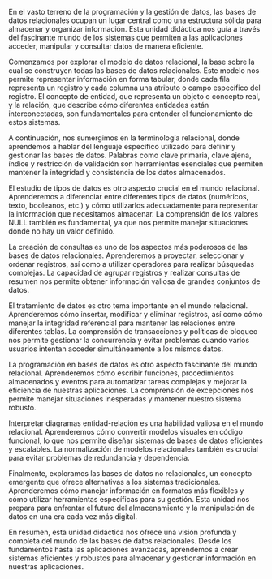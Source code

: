 En el vasto terreno de la programación y la gestión de datos, las bases de datos relacionales ocupan un lugar central como una estructura sólida para almacenar y organizar información. Esta unidad didáctica nos guía a través del fascinante mundo de los sistemas que permiten a las aplicaciones acceder, manipular y consultar datos de manera eficiente.

Comenzamos por explorar el modelo de datos relacional, la base sobre la cual se construyen todas las bases de datos relacionales. Este modelo nos permite representar información en forma tabular, donde cada fila representa un registro y cada columna una atributo o campo específico del registro. El concepto de entidad, que representa un objeto o concepto real, y la relación, que describe cómo diferentes entidades están interconectadas, son fundamentales para entender el funcionamiento de estos sistemas.

A continuación, nos sumergimos en la terminología relacional, donde aprendemos a hablar del lenguaje específico utilizado para definir y gestionar las bases de datos. Palabras como clave primaria, clave ajena, índice y restricción de validación son herramientas esenciales que permiten mantener la integridad y consistencia de los datos almacenados.

El estudio de tipos de datos es otro aspecto crucial en el mundo relacional. Aprenderemos a diferenciar entre diferentes tipos de datos (numéricos, texto, booleanos, etc.) y cómo utilizarlos adecuadamente para representar la información que necesitamos almacenar. La comprensión de los valores NULL también es fundamental, ya que nos permite manejar situaciones donde no hay un valor definido.

La creación de consultas es uno de los aspectos más poderosos de las bases de datos relacionales. Aprenderemos a proyectar, seleccionar y ordenar registros, así como a utilizar operadores para realizar búsquedas complejas. La capacidad de agrupar registros y realizar consultas de resumen nos permite obtener información valiosa de grandes conjuntos de datos.

El tratamiento de datos es otro tema importante en el mundo relacional. Aprenderemos cómo insertar, modificar y eliminar registros, así como cómo manejar la integridad referencial para mantener las relaciones entre diferentes tablas. La comprensión de transacciones y políticas de bloqueo nos permite gestionar la concurrencia y evitar problemas cuando varios usuarios intentan acceder simultáneamente a los mismos datos.

La programación en bases de datos es otro aspecto fascinante del mundo relacional. Aprenderemos cómo escribir funciones, procedimientos almacenados y eventos para automatizar tareas complejas y mejorar la eficiencia de nuestras aplicaciones. La comprensión de excepciones nos permite manejar situaciones inesperadas y mantener nuestro sistema robusto.

Interpretar diagramas entidad-relación es una habilidad valiosa en el mundo relacional. Aprenderemos cómo convertir modelos visuales en código funcional, lo que nos permite diseñar sistemas de bases de datos eficientes y escalables. La normalización de modelos relacionales también es crucial para evitar problemas de redundancia y dependencia.

Finalmente, exploramos las bases de datos no relacionales, un concepto emergente que ofrece alternativas a los sistemas tradicionales. Aprenderemos cómo manejar información en formatos más flexibles y cómo utilizar herramientas específicas para su gestión. Esta unidad nos prepara para enfrentar el futuro del almacenamiento y la manipulación de datos en una era cada vez más digital.

En resumen, esta unidad didáctica nos ofrece una visión profunda y completa del mundo de las bases de datos relacionales. Desde los fundamentos hasta las aplicaciones avanzadas, aprendemos a crear sistemas eficientes y robustos para almacenar y gestionar información en nuestras aplicaciones.
